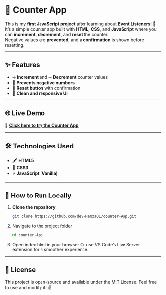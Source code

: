 # 🧮 Counter App

This is my **first JavaScript project** after learning about **Event Listeners**! 🎉  
It’s a simple counter app built with **HTML**, **CSS**, and **JavaScript** where you can **increment**, **decrement**, and **reset** the counter.  
Negative values are **prevented**, and a **confirmation** is shown before resetting.  

---

## ✨ Features
- ➕ **Increment** and ➖ **Decrement** counter values  
- 🚫 **Prevents negative numbers**  
- 🔄 **Reset button** with confirmation  
- 🎨 **Clean and responsive UI**  

---

## 🌐 Live Demo
🔗 [**Click here to try the Counter App**](https://dev-hamza01.github.io/counter-App/)

---

## 🛠️ Technologies Used
- 🖋 **HTML5**  
- 🎨 **CSS3**  
- ⚡ **JavaScript (Vanilla)**  

---


## 📂 How to Run Locally
1. **Clone the repository**
   ```bash
   git clone https://github.com/dev-Hamza01/counter-App.git
   ```


2. Navigate to the project folder
```bash
   cd counter-App
```
   
3. Open index.html in your browser
Or use VS Code’s Live Server extension for a smoother experience.

---

 ## 📜 License
This project is open-source and available under the MIT License.
Feel free to use and modify it! ✌️



